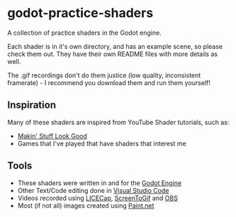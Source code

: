 # godot-practice-shaders
A collection of practice shaders in the Godot engine.

Each shader is in it's own directory, and has an example scene, so please check them out. They have their own README files with more details as well.

The .gif recordings don't do them justice (low quality, inconsistent framerate) - I recommend you download them and run them yourself!

## Inspiration
Many of these shaders are inspired from YouTube Shader tutorials, such as:
* [Makin' Stuff Look Good](https://www.youtube.com/channel/UCEklP9iLcpExB8vp_fWQseg)
* Games that I've played that have shaders that interest me

## Tools
* These shaders were written in and for the [Godot Engine](https://godotengine.org/)
* Other Text/Code editing done in [Visual Studio Code](https://code.visualstudio.com)
* Videos recorded using [LICECap](https://www.cockos.com/licecap/), [ScreenToGif](http://www.screentogif.com/) and [OBS](https://obsproject.com/)
* Most (if not all) images created using [Paint.net](https://www.getpaint.net/)

